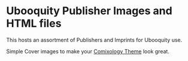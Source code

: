 # Ubooquity Publisher Images and HTML files

This hosts an assortment of Publishers and Imprints for Ubooquity use.

Simple Cover images to make your [Comixology Theme](https://ubooquity.userecho.com/communities/1/topics/27-comixology-theme) look great.
